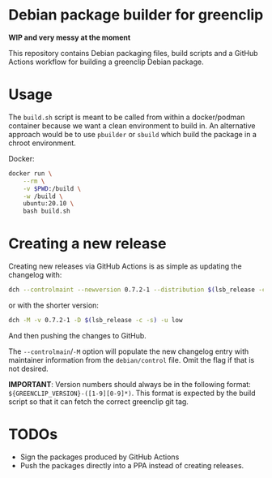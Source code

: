 # Debian package builder for greenclip

**WIP and very messy at the moment**

This repository contains Debian packaging files, build scripts and a GitHub Actions workflow for building a greenclip Debian package.

# Usage
The `build.sh` script is meant to be called from within a docker/podman container because we want a clean environment to build in. An alternative approach would be to use `pbuilder` or `sbuild` which build the package in a chroot environment.

Docker:
```sh
docker run \
    --rm \
    -v $PWD:/build \
    -w /build \
    ubuntu:20.10 \
    bash build.sh
```

# Creating a new release

Creating new releases via GitHub Actions is as simple as updating the changelog with:
```sh
dch --controlmaint --newversion 0.7.2-1 --distribution $(lsb_release -c -s) --urgency low
```
or with the shorter version:
```sh
dch -M -v 0.7.2-1 -D $(lsb_release -c -s) -u low
```

And then pushing the changes to GitHub.

The `--controlmain`/`-M` option will populate the new changelog entry with maintainer information from the `debian/control` file. Omit the flag if that is not desired.

**IMPORTANT**: Version numbers should always be in the following format: `${GREENCLIP_VERSION}-([1-9][0-9]*)`. This format is expected by the build script so that it can fetch the correct greenclip git tag.

# TODOs
* Sign the packages produced by GitHub Actions
* Push the packages directly into a PPA instead of creating releases.
